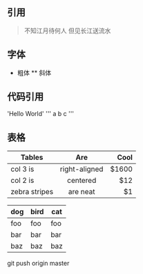 ## 引用
> 不知江月待何人
> 但见长江送流水

## 字体
* 粗体
** 斜体

## 代码引用
'Hello World'
'''
a
b
c
'''

## 表格
| Tables        | Are           | Cool  |
| ------------- |:-------------:| -----:|
| col 3 is      | right-aligned | $1600 |
| col 2 is      | centered      |   $12 |
| zebra stripes | are neat      |    $1 |

dog | bird | cat
----|------|----
foo | foo  | foo
bar | bar  | bar
baz | baz  | baz

git push origin master
